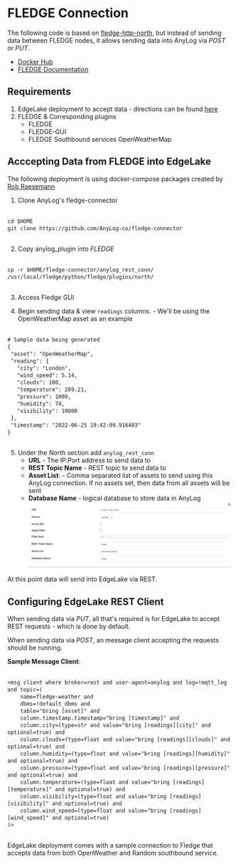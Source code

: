 # FLEDGE Connection

The following code is based on [fledge-http-north](https://github.com/fledge-iot/fledge-north-http), but instead of 
sending data between FLEDGE nodes, it allows sending data into AnyLog via _POST_ or _PUT_. 

* [Docker Hub](https://hub.docker.com/r/robraesemann/fledge)
* [FLEDGE Documentation](https://fledge-iot.readthedocs.io/en/latest/quick_start/index.html)

## Requirements 
1. EdgeLake deployment to accept data - directions can be found [here](https://github.com/EdgeLake/docker-compose) 
2. FLEDGE & Corresponding plugins
   * FLEDGE
   * FLEDGE-GUI
   * FLEDGE Southbound services OpenWeatherMap
 
## Acccepting Data from FLEDGE into EdgeLake
The following deployment is using docker-compose packages created by [Rob Raesemann](https://hub.docker.com/u/robraesemann)
 

1. Clone AnyLog's fledge-connector
<pre>
   <code>
cd $HOME
git clone https://github.com/AnyLog-co/fledge-connector 
   </code>
</pre>

2. Copy anylog_plugin into _FLEDGE_
<pre>
   <code>
cp -r $HOME/fledge-connector/anylog_rest_conn/ /usr/local/fledge/python/fledge/plugins/north/ 
   </code>
</pre>


3. Access Fledge GUI

4. Begin sending data & view `readings` columns. - We'll be using the OpenWeatherMap asset as an example
<pre>
   <code>
# Sample data being generated
{
 "asset": "OpenWeatherMap",
 "reading": {
   "city": "London",
   "wind_speed": 5.14,
   "clouds": 100,
   "temperature": 289.21,
   "pressure": 1009,
   "humidity": 74,
   "visibility": 10000
 },
 "timestamp": "2022-06-25 19:42:09.916403"
}
   </code>
</pre>

5. Under the _North_ section add `anylog_rest_conn` 
   * **URL** - The IP:Port address to send data to
   * **REST Topic Name** - REST topic to send data to
   * **Asset List**: - Comma separated list of assets to send using this AnyLog connection. If no assets set, then data 
   from all assets will be sent
   * **Database Name** - logical database to store data in AnyLog
![North Plugin Configs](../imgs/fledge_north_plugin.png)

At this point data will send into EdgeLake via REST. 


## Configuring EdgeLake REST  Client
When sending data via _PUT_, all that's required is for EdgeLake to accept REST requests - which is done by default. 

When sending data via _POST_, an message client accepting the requests should be running. 

**Sample Message Client**:
<pre>
   <code>
&lt;msg client where broker=rest and user-agent=anylog and log=!mqtt_log and topic=(
    name=fledge-weather and
    dbms=!default_dbms and
    table="bring [asset]" and
    column.timestamp.timestamp="bring [timestamp]" and
    column.city=(type=str and value="bring [readings][city]" and optional=true) and
    column.clouds=(type=float and value="bring [readings][clouds]" and optional=true) and
    column.humidity=(type=float and value="bring [readings][humidity]" and optional=true) and
    column.pressure=(type=float and value="bring [readings][pressure]" and optional=true) and
    column.temperature=(type=float and value="bring [readings][temperature]" and optional=true) and
    column.visibility=(type=float and value="bring [readings][visibility]" and optional=true) and
    column.wind_speed=(type=float and value="bring [readings][wind_speed]" and optional=true)
)&gt;
   </code>
</pre>

EdgeLake deployment comes with a sample connection to Fledge that accepts data from both OpenWeather and Random southbound service.        

